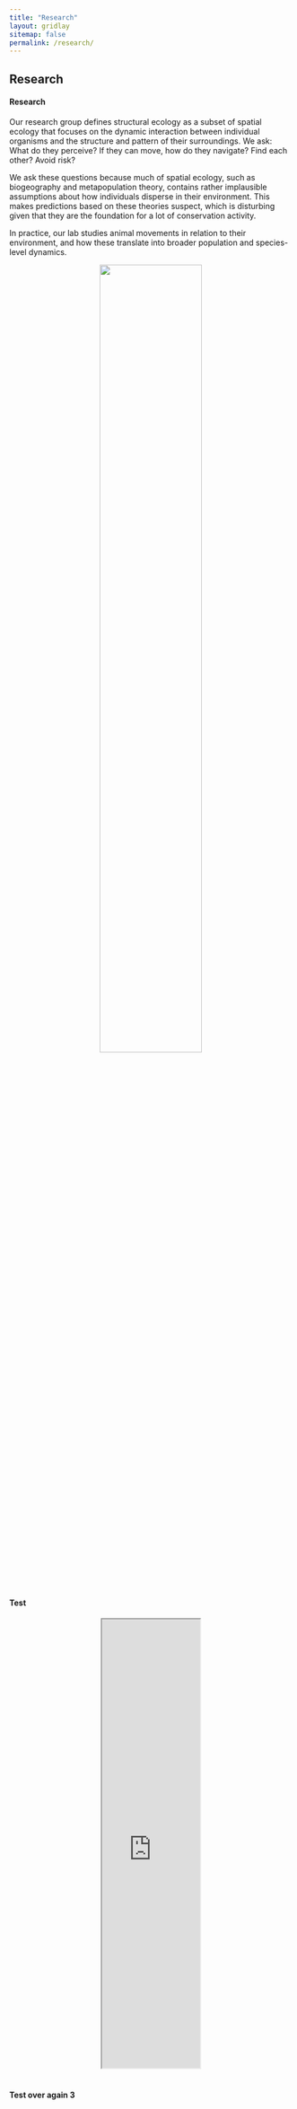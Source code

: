 ```yaml
---
title: "Research"
layout: gridlay
sitemap: false
permalink: /research/
---
```


<style>
img{
  border-radius: 10px;
}
.col-md-3 {
  margin-top:10px;
  margin-bottom:10px;
  padding:0px;
  display:block;
  overflow:hidden;
  text-align:center;
  display: table-cell;
  background: white;
  border-radius: 20px;
  height: auto;
}
iframe {
  margin:0;
  padding:0;
  width: 175px;
  display: inline;
  vertical-align: middle;
}
</style>

## Research

<div class="jumbotron">
<div class="col-md-12 col-sm-12">
<h4>Research</h4>

Our research group defines structural ecology as a subset of spatial ecology that focuses on the dynamic interaction between individual organisms and the structure and pattern of their surroundings. We ask: What do they perceive? If they can move, how do they navigate? Find each other? Avoid risk?

We ask these questions because much of spatial ecology, such as biogeography and metapopulation theory, contains rather implausible assumptions about how individuals disperse in their environment. This makes predictions based on these theories suspect, which is disturbing given that they are the foundation for a lot of conservation activity.

In practice, our lab studies animal movements in relation to their environment, and how these translate into broader population and species-level dynamics.

<div class="container">
<div class="row">
<center>
<img src="{{ site.url }}{{ site.baseurl }}/images/wordcloud.png" width="60%"/>
</center>
</div>
</div>
<br/>

<div class="container">
<div class="row" id="wolfram">
<h4>Test</h4>
<center>
<iframe src="https://www.wolframcloud.com/obj/jessed/Published/basic-example.nb?_embed=iframe" width="100%" height="800"></iframe>
</center>
</div>
</div>
<br/>

<h4>Test over again 3</h4>

</div>
</div>
